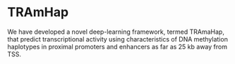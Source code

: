 # TRAmHap
We have developed a novel deep-learning framework, termed TRAmaHap, that predict transcriptional activity using characteristics of DNA methylation haplotypes in proximal promoters and enhancers as far as 25 kb away from TSS.
